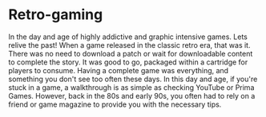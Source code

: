 # Retro-gaming
In the day and age of highly addictive and graphic intensive games. Lets relive the past!
When a game released in the classic retro era, that was it. There was no need to download a patch or wait for downloadable content to complete the story.
It was good to go, packaged within a cartridge for players to consume. Having a complete game was everything, and something you don't see too often these days.
In this day and age, if you're stuck in a game, a walkthrough is as simple as checking YouTube or Prima Games. However, back in the 80s and early 90s, you often had to rely on a friend or game magazine to provide you with the necessary tips.

